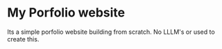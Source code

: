 # My Porfolio website 

Its a simple porfolio website building from scratch.
No LLLM's or used to create this.
